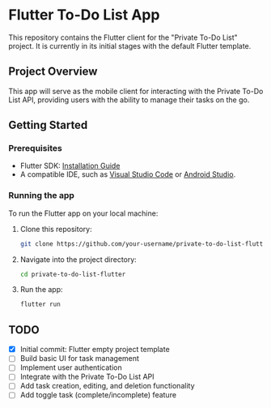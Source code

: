 # Flutter To-Do List App

This repository contains the Flutter client for the "Private To-Do List" project. It is currently in its initial stages with the default Flutter template.

## Project Overview

This app will serve as the mobile client for interacting with the Private To-Do List API, providing users with the ability to manage their tasks on the go.

## Getting Started

### Prerequisites

- Flutter SDK: [Installation Guide](https://flutter.dev/docs/get-started/install)
- A compatible IDE, such as [Visual Studio Code](https://code.visualstudio.com/) or [Android Studio](https://developer.android.com/studio).

### Running the app

To run the Flutter app on your local machine:

1. Clone this repository:
    ```bash
    git clone https://github.com/your-username/private-to-do-list-flutter.git
    ```
2. Navigate into the project directory:
    ```bash
    cd private-to-do-list-flutter
    ```
3. Run the app:
    ```bash
    flutter run
    ```

## TODO

- [x] Initial commit: Flutter empty project template
- [ ] Build basic UI for task management
- [ ] Implement user authentication
- [ ] Integrate with the Private To-Do List API
- [ ] Add task creation, editing, and deletion functionality
- [ ] Add toggle task (complete/incomplete) feature
